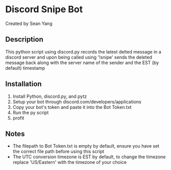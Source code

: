 # Discord Snipe Bot
Created by Sean Yang

## Description
This python script using discord.py records the latest delted message in a discord server and upon being called using '!snipe' sends the deleted message back along with the server name of the sender and the EST (by default) timestamp


## Installation
1. Install Python, discord.py, and pytz
2. Setup your bot through discord.com/developers/applications
3. Copy your bot's token and paste it into the Bot Token.txt
4. Run the py script
5. profit

## Notes
- The filepath to Bot Token.txt is empty by default, ensure you have set the correct file path before using this script
- The UTC conversion timezone is EST by default, to change the timezone replace 'US/Eastern' with the timezone of your choice